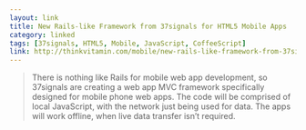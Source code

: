 ```yaml
---
layout: link
title: New Rails-like Framework from 37signals for HTML5 Mobile Apps
category: linked
tags: [37signals, HTML5, Mobile, JavaScript, CoffeeScript]
link: http://thinkvitamin.com/mobile/new-rails-like-framework-from-37signals-for-html5-mobile-apps/
---
```


> There is nothing like Rails for mobile web app development, so 37signals are creating a web app MVC framework specifically designed for mobile phone web apps. The code will be comprised of local JavaScript, with the network just being used for data. The apps will work offline, when live data transfer isn’t required.